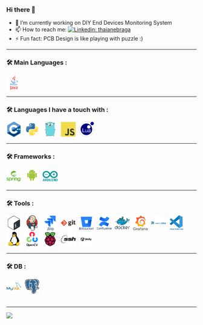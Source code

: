 ### Hi there 👋

- 🔭 I’m currently working on DIY End Devices Monitoring System
- 📫 How to reach me: [![Linkedin: thaianebraga](https://img.shields.io/badge/-StoychoLevkov-blue?style=flat-square&logo=Linkedin&logoColor=white&link=https://www.linkedin.com/in/stoycho-levkov/)](https://www.linkedin.com/in/stoycho-levkov//)
- ⚡ Fun fact: PCB Design is like playing with puzzle :)

---

### :hammer_and_wrench: Main Languages :

<div>
  <img src="https://github.com/devicons/devicon/blob/master/icons/java/java-original-wordmark.svg" title="Java" alt="Java" width="40" height="40"/>&nbsp;
</div>

---

### :hammer_and_wrench: Languages I have a touch with :

<div>
  <img src="https://github.com/devicons/devicon/blob/master/icons/cplusplus/cplusplus-original.svg" title="C++" alt="C++" width="40" height="40"/>&nbsp;
  <img src="https://github.com/devicons/devicon/blob/master/icons/python/python-original.svg" title="Python" alt="Python" width="40" height="40"/>&nbsp;
  <img src="https://github.com/devicons/devicon/blob/master/icons/go/go-original.svg" title="Go" alt="Go" width="40" height="40"/>&nbsp;
  <img src="https://github.com/devicons/devicon/blob/master/icons/javascript/javascript-original.svg" title="JavaScript" alt="JavaScript" width="40" height="40"/>&nbsp;
  <img src="https://github.com/devicons/devicon/blob/master/icons/lua/lua-original-wordmark.svg" title="Lua" alt="Lua" width="40" height="40"/>&nbsp;
</div>

---

### :hammer_and_wrench: Frameworks :
<div>
  <img src="https://github.com/devicons/devicon/blob/master/icons/spring/spring-original-wordmark.svg" title="Spring" alt="Spring" width="40" height="40"/>&nbsp;
  <img src="https://github.com/devicons/devicon/blob/master/icons/android/android-original-wordmark.svg" title="Android" alt="Android" width="40" height="40"/>&nbsp; 
  <img src="https://github.com/devicons/devicon/blob/master/icons/arduino/arduino-original-wordmark.svg" title="Arduino" alt="Arduino" width="40" height="40"/>&nbsp;
</div>

---

### :hammer_and_wrench: Tools : 

<div>
  <img src="https://github.com/devicons/devicon/blob/master/icons/bash/bash-original.svg" title="Bash"  alt="Bash" width="40" height="40"/>&nbsp;
  <img src="https://github.com/devicons/devicon/blob/master/icons/jenkins/jenkins-original.svg" title="Jenkins" alt="Jenkins" width="40" height="40"/>&nbsp;
  <img src="https://github.com/devicons/devicon/blob/master/icons/jira/jira-original-wordmark.svg" title="Jira" alt="Jira" width="40" height="40"/>&nbsp;
  <img src="https://github.com/devicons/devicon/blob/master/icons/git/git-original-wordmark.svg" title="Git" **alt="Git" width="40" height="40"/>&nbsp;
  <img src="https://github.com/devicons/devicon/blob/master/icons/bitbucket/bitbucket-original-wordmark.svg" title="BitBucket" **alt="BitBucket" width="40" height="40"/>&nbsp;
  <img src="https://github.com/devicons/devicon/blob/master/icons/confluence/confluence-original-wordmark.svg" title="Confluence" **alt="Confluence" width="40" height="40"/>&nbsp;
  <img src="https://github.com/devicons/devicon/blob/master/icons/docker/docker-original-wordmark.svg" title="Docker" **alt="Docker" width="40" height="40"/>&nbsp;
   <img src="https://github.com/devicons/devicon/blob/master/icons/grafana/grafana-original-wordmark.svg" title="Grafana" **alt="Grafana" width="40" height="40"/>&nbsp;
  <img src="https://github.com/devicons/devicon/blob/master/icons/intellij/intellij-original-wordmark.svg" title="Intellij" **alt="Intellij" width="40" height="40"/>&nbsp;
  <img src="https://github.com/devicons/devicon/blob/master/icons/vscode/vscode-original-wordmark.svg" title="vscode" **alt="vscode" width="40" height="40"/>&nbsp;
  <img src="https://github.com/devicons/devicon/blob/master/icons/linux/linux-original.svg" title="Linux" **alt="Linux" width="40" height="40"/>&nbsp
  <img src="https://github.com/devicons/devicon/blob/master/icons/opencv/opencv-original-wordmark.svg" title="opencv" **alt="opencv" width="40" height="40"/>&nbsp;
  <img src="https://github.com/devicons/devicon/blob/master/icons/raspberrypi/raspberrypi-original.svg" title="raspberrypi" **alt="raspberrypi" width="40" height="40"/>&nbsp;  
  <img src="https://github.com/devicons/devicon/blob/master/icons/ssh/ssh-original-wordmark.svg" title="ssh" **alt="ssh" width="40" height="40"/>&nbsp;
  <img src="https://github.com/devicons/devicon/blob/master/icons/unity/unity-original-wordmark.svg" title="unity" **alt="unity" width="40" height="40"/>&nbsp;
</div>

---

### :hammer_and_wrench: DB : 
<div>
 <img src="https://github.com/devicons/devicon/blob/master/icons/mysql/mysql-original-wordmark.svg" title="MySQL"  alt="MySQL" width="40" height="40"/>&nbsp;
  <img src="https://github.com/devicons/devicon/blob/master/icons/postgresql/postgresql-original.svg" title="postgresql"  alt="postgresql" width="40" height="40"/>&nbsp;
</div>
&nbsp;

---
![](https://komarev.com/ghpvc/?username=stlevkov&color=blue&style=plastic)

